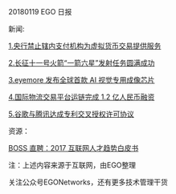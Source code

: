 20180119 EGO 日报

新闻:


[1.央行禁止辖内支付机构为虚拟货币交易提供服务](http://t.cn/RQCGckv)

[2.长征十一号火箭“一箭六星”发射任务圆满成功](http://t.cn/RQCqhpN)

[3.eyemore 发布全球首款 AI 视觉专用成像芯片](http://t.cn/RQCqX7b)

[4.国际物流交易平台运链完成 1.2 亿人民币融资](http://t.cn/RQCvaeD)

[5.谷歌与腾讯达成专利交叉授权许可协议](http://t.cn/RQ9C49u)


资源：

[BOSS 直聘：2017 互联网人才趋势白皮书](http://www.199it.com/archives/677126.html)

注：上述内容来源于互联网，由EGO整理

关注公众号EGONetworks，还有更多技术管理干货
